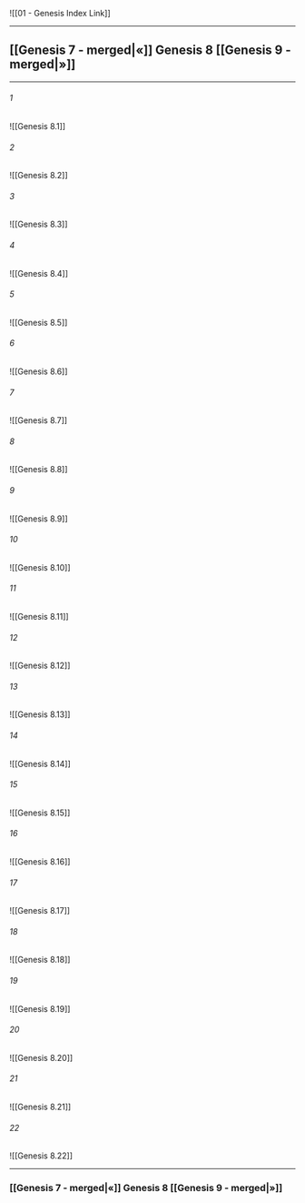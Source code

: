 ![[01 - Genesis Index Link]]

---
##  [[Genesis 7 - merged|«]] Genesis 8 [[Genesis 9 - merged|»]]

---

###### 1
![[Genesis 8.1]] 

###### 2
![[Genesis 8.2]] 

###### 3
![[Genesis 8.3]] 

###### 4
![[Genesis 8.4]]

###### 5 
![[Genesis 8.5]] 

###### 6
![[Genesis 8.6]] 

###### 7
![[Genesis 8.7]] 

###### 8
![[Genesis 8.8]] 

###### 9
![[Genesis 8.9]] 

###### 10
![[Genesis 8.10]] 

###### 11
![[Genesis 8.11]] 

###### 12
![[Genesis 8.12]]

###### 13
![[Genesis 8.13]] 

###### 14
![[Genesis 8.14]] 

###### 15
![[Genesis 8.15]]

###### 16
![[Genesis 8.16]] 

###### 17
![[Genesis 8.17]]

###### 18
![[Genesis 8.18]] 

###### 19
![[Genesis 8.19]] 

###### 20
![[Genesis 8.20]]

###### 21
![[Genesis 8.21]] 

###### 22
![[Genesis 8.22]] 


---
###  [[Genesis 7 - merged|«]] Genesis 8 [[Genesis 9 - merged|»]]